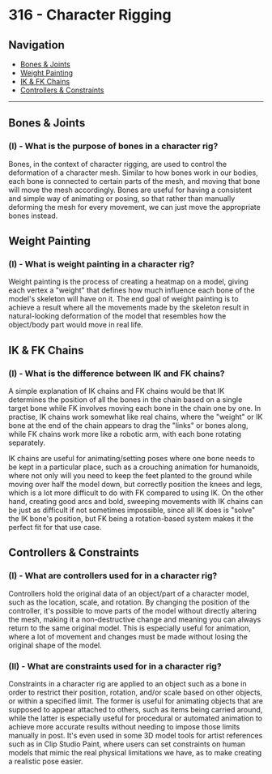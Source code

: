 # 316 - Character Rigging
## Navigation
- [Bones & Joints](#bones-joints)
- [Weight Painting](#weight-painting)
- [IK & FK Chains](#ik-fk-chains)
- [Controllers & Constraints](#controllers-constraints)
----
## Bones & Joints
### (I) - What is the purpose of bones in a character rig?
Bones, in the context of character rigging, are used to control the deformation of a character mesh. Similar to how bones work in our bodies, each bone is connected to certain parts of the mesh, and moving that bone will move the mesh accordingly. Bones are useful for having a consistent and simple way of animating or posing, so that rather than manually deforming the mesh for every movement, we can just move the appropriate bones instead.
## Weight Painting
### (I) - What is weight painting in a character rig?
Weight painting is the process of creating a heatmap on a model, giving each vertex a "weight" that defines how much influence each bone of the model's skeleton will have on it. The end goal of weight painting is to achieve a result where all the movements made by the skeleton result in natural-looking deformation of the model that resembles how the object/body part would move in real life.
## IK & FK Chains
### (I) - What is the difference between IK and FK chains?
A simple explanation of IK chains and FK chains would be that IK determines the position of all the bones in the chain based on a single target bone while FK involves moving each bone in the chain one by one. In practise, IK chains work somewhat like real chains, where the "weight" or IK bone at the end of the chain appears to drag the "links" or bones along, while FK chains work more like a robotic arm, with each bone rotating separately.

IK chains are useful for animating/setting poses where one bone needs to be kept in a particular place, such as a crouching animation for humanoids, where not only will you need to keep the feet planted to the ground while moving over half the model down, but correctly position the knees and legs, which is a lot more difficult to do with FK compared to using IK. On the other hand, creating good arcs and bold, sweeping movements with IK chains can be just as difficult if not sometimes impossible, since all IK does is "solve" the IK bone's position, but FK being a rotation-based system makes it the perfect fit for that use case.
## Controllers & Constraints
### (I) - What are controllers used for in a character rig?
Controllers hold the original data of an object/part of a character model, such as the location, scale, and rotation. By changing the position of the controller, it's possible to move parts of the model without directly altering the mesh, making it a non-destructive change and meaning you can always return to the same original model. This is especially useful for animation, where a lot of movement and changes must be made without losing the original shape of the model.
### (II) - What are constraints used for in a character rig?
Constraints in a character rig are applied to an object such as a bone in order to restrict their position, rotation, and/or scale based on other objects, or within a specified limit. The former is useful for animating objects that are supposed to appear attached to others, such as items being carried around, while the latter is especially useful for procedural or automated animation to achieve more accurate results without needing to impose those limits manually in post. It's even used in some 3D model tools for artist references such as in Clip Studio Paint, where users can set constraints on human models that mimic the real physical limitations we have, as to make creating a realistic pose easier. 